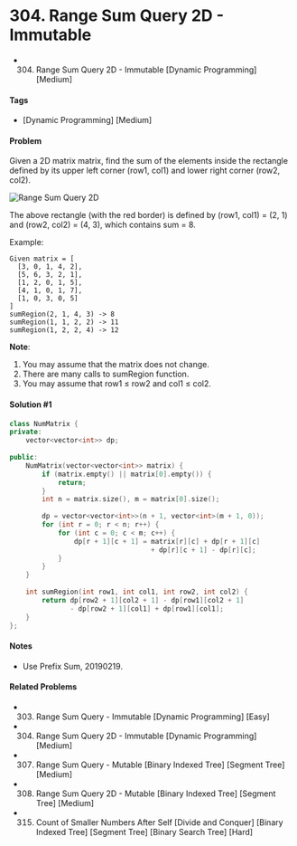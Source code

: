 # 304. Range Sum Query 2D - Immutable
- 304. Range Sum Query 2D - Immutable [Dynamic Programming] [Medium]

#### Tags
- [Dynamic Programming] [Medium]

#### Problem
Given a 2D matrix matrix, find the sum of the elements inside the rectangle defined by its upper left corner (row1, col1) and lower right corner (row2, col2).

![Range Sum Query 2D](https://leetcode.com/static/images/courses/range_sum_query_2d.png)

The above rectangle (with the red border) is defined by (row1, col1) = (2, 1) and (row2, col2) = (4, 3), which contains sum = 8.

Example:

    Given matrix = [
      [3, 0, 1, 4, 2],
      [5, 6, 3, 2, 1],
      [1, 2, 0, 1, 5],
      [4, 1, 0, 1, 7],
      [1, 0, 3, 0, 5]
    ]
    sumRegion(2, 1, 4, 3) -> 8
    sumRegion(1, 1, 2, 2) -> 11
    sumRegion(1, 2, 2, 4) -> 12

**Note**:

1. You may assume that the matrix does not change.
2. There are many calls to sumRegion function.
3. You may assume that row1 ≤ row2 and col1 ≤ col2.

#### Solution #1
``` C++
class NumMatrix {
private:
    vector<vector<int>> dp;
    
public:
    NumMatrix(vector<vector<int>> matrix) {
        if (matrix.empty() || matrix[0].empty()) {
            return;
        }
        int n = matrix.size(), m = matrix[0].size();
        
        dp = vector<vector<int>>(n + 1, vector<int>(m + 1, 0));
        for (int r = 0; r < n; r++) {
            for (int c = 0; c < m; c++) {
                dp[r + 1][c + 1] = matrix[r][c] + dp[r + 1][c]
                                   + dp[r][c + 1] - dp[r][c];
            }
        }
    }
    
    int sumRegion(int row1, int col1, int row2, int col2) {
        return dp[row2 + 1][col2 + 1] - dp[row1][col2 + 1]
               - dp[row2 + 1][col1] + dp[row1][col1];
    }
};
```

#### Notes
- Use Prefix Sum, 20190219.

#### Related Problems
- 303. Range Sum Query - Immutable [Dynamic Programming] [Easy]
- 304. Range Sum Query 2D - Immutable [Dynamic Programming] [Medium]
- 307. Range Sum Query - Mutable [Binary Indexed Tree] [Segment Tree] [Medium]
- 308. Range Sum Query 2D - Mutable [Binary Indexed Tree] [Segment Tree] [Medium]
- 315. Count of Smaller Numbers After Self [Divide and Conquer] [Binary Indexed Tree] [Segment Tree] [Binary Search Tree] [Hard] 

